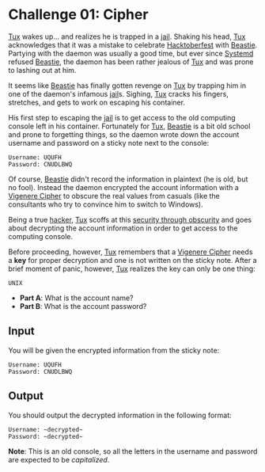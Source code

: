 # Challenge 01: Cipher

[Tux] wakes up... and realizes he is trapped in a [jail].  Shaking his head,
[Tux] acknowledges that it was a mistake to celebrate [Hacktoberfest] with
[Beastie].  Partying with the daemon was usually a good time, but ever since
[Systemd] refused [Beastie], the daemon has been rather jealous of [Tux] and
was prone to lashing out at him.  

It seems like [Beastie] has finally gotten revenge on [Tux] by trapping him in
one of the daemon's infamous [jail]s.  Sighing, [Tux] cracks his fingers,
stretches, and gets to work on escaping his container.

His first step to escaping the [jail] is to get access to the old computing
console left in his container.  Fortunately for [Tux], [Beastie] is a bit old
school and prone to forgetting things, so the daemon wrote down the account
username and password on a sticky note next to the console:

    Username: UQUFH
    Password: CNUDLBWQ

Of course, [Beastie] didn't record the information in plaintext (he is old, but
no fool).  Instead the daemon encrypted the account information with a
[Vigenere Cipher] to obscure the real values from casuals (like the consultants
who try to convince him to switch to Windows).  

Being a true [hacker], [Tux] scoffs at this [security through obscurity] and
goes about decrypting the account information in order to get access to the
computing console.  

Before proceeding, however, [Tux] remembers that a [Vigenere Cipher] needs a
**key** for proper decryption and one is not written on the sticky note.  After
a brief moment of panic, however, [Tux] realizes the key can only be one thing:

    UNIX
    
- **Part A**: What is the account name?
- **Part B**: What is the account password?

## Input

You will be given the encrypted information from the sticky note:

    Username: UQUFH
    Password: CNUDLBWQ

## Output

You should output the decrypted information in the following format:

    Username: ~decrypted~
    Password: ~decrypted~
    
**Note**: This is an old console, so all the letters in the username and
password are expected to be *capitalized*.

[Tux]: https://en.wikipedia.org/wiki/Tux_(mascot)
[jail]: https://en.wikipedia.org/wiki/FreeBSD_jail
[Beastie]: https://en.wikipedia.org/wiki/BSD_Daemon
[hacktoberfest]: https://hacktoberfest.digitalocean.com/
[Vigenere Cipher]: https://en.wikipedia.org/wiki/Vigen%C3%A8re_cipher
[hacker]: https://en.wikipedia.org/wiki/Hacker
[security through obscurity]: https://en.wikipedia.org/wiki/Security_through_obscurity
[systemd]: https://systemd.io/

